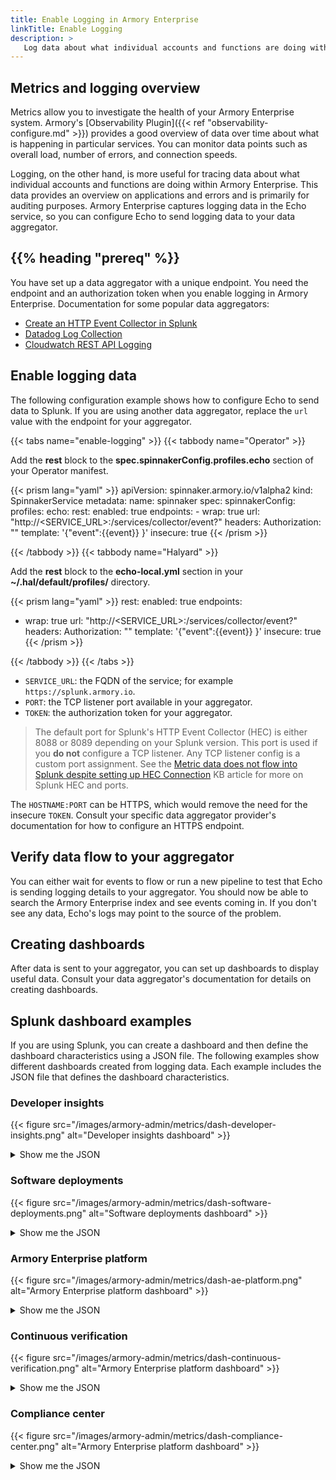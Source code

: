 ```yaml
---
title: Enable Logging in Armory Enterprise
linkTitle: Enable Logging
description: >
   Log data about what individual accounts and functions are doing within Armory Enterprise. Push data to the your chosen aggregator, including Splunk.
---
```


## Metrics and logging overview

Metrics allow you to investigate the health of your Armory Enterprise system. Armory's [Observability Plugin]({{< ref "observability-configure.md" >}}) provides a good overview of data over time about what is happening in particular services. You can monitor data points such as overall load, number of errors, and connection speeds.

Logging, on the other hand, is more useful for tracing data about what individual accounts and functions are doing within Armory Enterprise. This data provides an overview on applications and errors and is primarily for auditing purposes. Armory Enterprise captures logging data in the Echo service, so you can configure Echo to send logging data to your data aggregator.

## {{% heading "prereq" %}}

You have set up a data aggregator with a unique endpoint. You need the endpoint and an authorization token when you enable logging in Armory Enterprise. Documentation for some popular data aggregators:

* [Create an HTTP Event Collector in Splunk](https://docs.splunk.com/Documentation/Splunk/8.2.4/Data/UsetheHTTPEventCollector)
* [Datadog Log Collection](https://docs.datadoghq.com/logs/log_collection/?tab=tcp)
* [Cloudwatch REST API Logging](https://docs.aws.amazon.com/apigateway/latest/developerguide/set-up-logging.html)

## Enable logging data

The following configuration example shows how to configure Echo to send data to Splunk. If you are using another data aggregator, replace the `url` value with the endpoint for your aggregator.

{{< tabs name="enable-logging" >}}
{{< tabbody name="Operator" >}}

Add the <b>rest</b> block to the <b>spec.spinnakerConfig.profiles.echo</b> section of your Operator manifest.

{{< prism lang="yaml" >}}
apiVersion: spinnaker.armory.io/v1alpha2
kind: SpinnakerService
metadata:
  name: spinnaker
spec:
  spinnakerConfig:
    profiles:
      echo:
        rest:
          enabled: true
          endpoints:
          - wrap: true
            url: "http://<SERVICE_URL>:<PORT>/services/collector/event?"
            headers:
              Authorization: "<TOKEN>"
            template: '{"event":{{event}} }'
          insecure: true
{{< /prism  >}}

{{< /tabbody >}}
{{< tabbody name="Halyard" >}}

Add the <b>rest</b> block to the <b>echo-local.yml</b> section in your <b>~/.hal/default/profiles/</b> directory.

{{< prism lang="yaml" >}}
rest:
  enabled: true
  endpoints:
  - wrap: true
    url: "http://<SERVICE_URL>:<PORT>/services/collector/event?"
    headers:
      Authorization: "<TOKEN>"
    template: '{"event":{{event}} }'
  insecure: true
{{< /prism  >}}

{{< /tabbody >}}
{{< /tabs >}}

* `SERVICE_URL`: the FQDN of the service; for example `https://splunk.armory.io`.
* `PORT`: the TCP listener port available in your aggregator.
* `TOKEN`: the authorization token for your aggregator.

>The default port for Splunk's HTTP Event Collector (HEC) is either 8088 or 8089 depending on your Splunk version. This port is used if you **do not** configure a TCP listener. Any TCP listener config is a custom port assignment. See the [Metric data does not flow into Splunk despite setting up HEC Connection](https://support.armory.io/support?id=kb_article_view&sysparm_article=KB0010554) KB article for more on Splunk HEC and ports.

The `HOSTNAME:PORT` can be HTTPS, which would remove the need for the insecure `TOKEN`. Consult your specific data aggregator provider's documentation for how to configure an HTTPS endpoint.

## Verify data flow to your aggregator

You can either wait for events to flow or run a new pipeline to test that Echo is sending logging details to your aggregator. You should now be able to search the Armory Enterprise index and see events coming in. If you don't see any data, Echo's logs may point to the source of the problem.

## Creating dashboards

After data is sent to your aggregator, you can set up dashboards to display useful data. Consult your data aggregator's documentation for details on creating dashboards.

## Splunk dashboard examples

If you are using Splunk, you can create a dashboard and then define the dashboard characteristics using a JSON file. The following examples show different dashboards created from logging data. Each example includes the JSON file that defines the dashboard characteristics.

### Developer insights

{{< figure src="/images/armory-admin/metrics/dash-developer-insights.png"  alt="Developer insights dashboard" >}}

<details><summary>Show me the JSON</summary>

{{< github repo="armory/logging-dashboards" file="json/armory-admin/metrics/developerInsights.json" lang="json" options="" >}}

</details>

### Software deployments

{{< figure src="/images/armory-admin/metrics/dash-software-deployments.png"  alt="Software deployments dashboard" >}}

<details><summary>Show me the JSON</summary>

{{< github repo="armory/logging-dashboards" file="json/armory-admin/metrics/softwareDeployments.json" lang="json" options="" >}}

</details>

### Armory Enterprise platform

{{< figure src="/images/armory-admin/metrics/dash-ae-platform.png"  alt="Armory Enterprise platform dashboard" >}}

<details><summary>Show me the JSON</summary>

{{< github repo="armory/logging-dashboards" file="json/armory-admin/metrics/armoryEnterprisePlatform.json" lang="json" options="" >}}

</details>

### Continuous verification

{{< figure src="/images/armory-admin/metrics/dash-continuous-verification.png"  alt="Armory Enterprise platform dashboard" >}}

<details><summary>Show me the JSON</summary>

{{< github repo="armory/logging-dashboards" file="json/armory-admin/metrics/continuousVerification.json" lang="json" options="" >}}

</details>

### Compliance center

{{< figure src="/images/armory-admin/metrics/dash-compliance-center.png"  alt="Armory Enterprise platform dashboard" >}}

<details><summary>Show me the JSON</summary>

{{< github repo="armory/logging-dashboards" file="json/armory-admin/metrics/complianceCenter.json" lang="json" options="" >}}

</details>